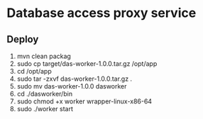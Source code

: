 # Database access proxy service
## Deploy
1. mvn clean packag
2. sudo cp target/das-worker-1.0.0.tar.gz /opt/app
3. cd /opt/app
4. sudo tar -zxvf das-worker-1.0.0.tar.gz .
5. sudo mv das-worker-1.0.0 dasworker
6. cd ./dasworker/bin
7. sudo chmod +x worker wrapper-linux-x86-64
8. sudo ./worker start 
